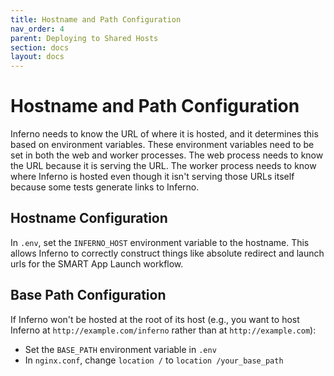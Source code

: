 ```yaml
---
title: Hostname and Path Configuration
nav_order: 4
parent: Deploying to Shared Hosts
section: docs
layout: docs
---
```

# Hostname and Path Configuration
Inferno needs to know the URL of where it is hosted, and it determines this
based on environment variables. These environment variables need to be set in
both the web and worker processes. The web process needs to know the URL because
it is serving the URL. The worker process needs to know where Inferno is hosted
even though it isn't serving those URLs itself because some tests generate links to Inferno.

## Hostname Configuration
In `.env`, set the `INFERNO_HOST` environment variable to the hostname. 
This allows Inferno to correctly construct things like
absolute redirect and launch urls for the SMART App Launch workflow.

## Base Path Configuration
If Inferno won't be hosted at the root of its host (e.g., you want to host
Inferno at `http://example.com/inferno` rather than at `http://example.com`):
- Set the `BASE_PATH` environment variable in `.env`
- In `nginx.conf`, change `location /` to `location /your_base_path`
